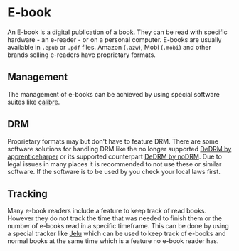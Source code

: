 # E-book

An E-book is a digital publication of a book.
They can be read with specific hardware - an e-reader - or on a personal
computer.
E-books are usually available in `.epub` or `.pdf` files.
Amazon (`.azw`), Mobi (`.mobi`) and other brands selling e-readers have
proprietary formats.

## Management

The management of e-books can be achieved by using special software suites like
[calibre](/wiki/calibre.md).

## DRM

Proprietary formats may but don't have to feature DRM.
There are some software solutions for handling DRM like the no longer supported
[DeDRM by apprenticeharper](https://github.com/apprenticeharper/DeDRM_tools) or
its supported counterpart [DeDRM by noDRM](https://github.com/noDRM/DeDRM_tools).
Due to legal issues in many places it is recommended to not use these or
similar software.
If the software is to be used by you check your local laws first.

## Tracking

Many e-book readers include a feature to keep track of read books.
However they do not track the time that was needed to finish them or the number of e-books read in 
a specific timeframe.
This can be done by using a special tracker like [Jelu](/wiki/jelu.md) which can be used to keep
track of e-books and normal books at the same time which is a feature no e-book reader has.
